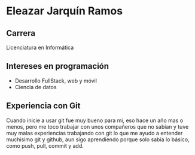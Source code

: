 # Eleazar Jarquín Ramos
## Carrera
Licenciatura en Informática
## Intereses en programación
- Desarrollo FullStack, web y móvil
- Ciencia de datos
## Experiencia con Git
Cuando inicie a usar git fue muy bueno para mi, eso hace un año mas o menos, pero me toco trabajar con unos compañeros que no sabian y tuve muy malas experiencias trabajando con git lo que me ayudo a entender muchisimo git y github, aun sigo aprendiendo porque solo sabia lo básico, como push, pull, commit y add.